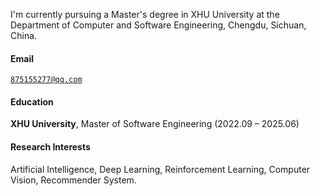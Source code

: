 
I'm currently pursuing a Master's degree in XHU University at the Department of Computer and Software Engineering, Chengdu, Sichuan, China.

#### Email  
<code>875155277@qq.com</code>  

#### Education  
**XHU University**, Master of Software Engineering (2022.09 – 2025.06)  

#### Research Interests  
Artificial Intelligence, Deep Learning, Reinforcement Learning, Computer Vision, Recommender System.
